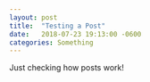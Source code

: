 ```yaml
---
layout: post
title:  "Testing a Post"
date:   2018-07-23 19:13:00 -0600
categories: Something
---
```


Just checking how posts work!